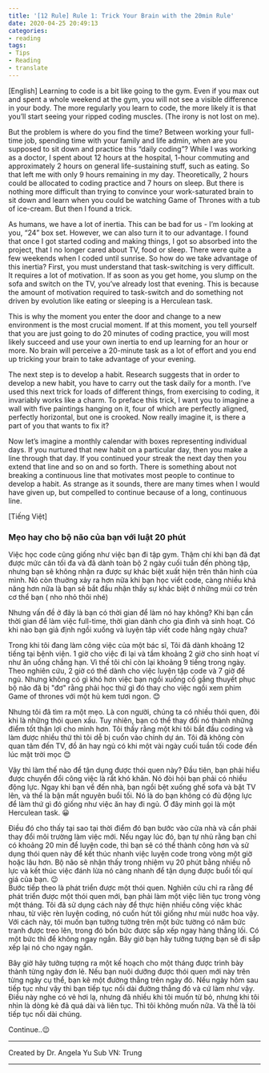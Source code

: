 ```yaml
---
title: '[12 Rule] Rule 1: Trick Your Brain with the 20min Rule'
date: 2020-04-25 20:49:13
categories:
- reading
tags:
- Tips
- Reading 
- translate
---
```

[English]
Learning to code is a bit like going to the gym. Even if you max out and spent a whole weekend at the gym, you will not see a visible difference in your body. The more regularly you learn to code, the more likely it is that you’ll start seeing your ripped coding muscles. (The irony is not lost on me).

But the problem is where do you find the time? Between working your full-time job, spending time with your family and life admin, when are you supposed to sit down and practice this “daily coding”? While I was working as a doctor, I spent about 12 hours at the hospital, 1-hour commuting and approximately 2 hours on general life-sustaining stuff, such as eating. So that left me with only 9 hours remaining in my day.
Theoretically, 2 hours could be allocated to coding practice and 7 hours on sleep. But there is nothing more difficult than trying to convince your work-saturated brain to sit down and learn when you could be watching Game of Thrones with a tub of ice-cream.
But then I found a trick.

As humans, we have a lot of inertia. This can be bad for us - I’m looking at you, “24” box set. However, we can also turn it to our advantage. I found that once I got started coding and making things, I got so absorbed into the
project, that I no longer cared about TV, food or sleep. There were quite a few weekends when I coded until sunrise. 
So how do we take advantage of this inertia? First, you must understand that task-switching is very difficult. It requires a lot of motivation. If as soon as you get home, you slump on the sofa and switch on the TV, you’ve already lost that evening. This is because the amount of motivation required to task-switch and do something not driven by evolution like eating or sleeping is a Herculean task.

This is why the moment you enter the door and change to a new environment is the most crucial moment. If at this moment, you tell yourself
that you are just going to do 20 minutes of coding practice, you will most likely succeed and use your own inertia to end up learning for an hour or more. No brain will perceive a 20-minute task as a lot of effort and you end up tricking your brain to take advantage of your evening.

The next step is to develop a habit. Research suggests that in order to develop a new habit, you have to carry out the task daily for a month. I’ve
used this next trick for loads of different things, from exercising to coding, it invariably works like a charm. To preface this trick, I want you to imagine a wall with five paintings hanging on it, four of which are perfectly aligned, perfectly horizontal, but one is crooked. Now really imagine it, is there a part of you that wants to fix it?

Now let’s imagine a monthly calendar with boxes representing individual days. If you nurtured that new habit on a particular day, then you make a line through that day. If you continued your streak the next day then you extend that line and so on and so forth. There is something about not breaking a continuous line that motivates most people to continue to develop a habit. As strange as it sounds, there are many times when I would have given up, but compelled to continue because of a long, continuous line.

[Tiếng Việt] 
### Mẹo hay cho bộ não của bạn với luật 20 phút
Việc học code cũng giống như việc bạn đi tập gym. Thậm chí khi bạn đã đạt được mức cân tối đa và đã dành toàn bộ 2 ngày cuối tuần đến phòng tập, nhưng bạn sẽ không nhận ra được sự khác biệt xuất hiện trên thân hình của mình. Nó còn thuờng xảy ra hơn nữa khi bạn học viết code, càng nhiều khả năng hơn nữa là bạn sẽ bắt đầu nhận thấy sự khác biệt ở những múi cơ trên cơ thể bạn ( nho nhỏ thôi nhé) 

Nhưng vấn đề ở đây là bạn có thời gian để làm nó hay không? 
Khi bạn cần thời gian để làm việc full-time, thời gian dành cho gia đình và sinh hoạt. Có khi nào bạn giả định ngồi xuống và luyện tâp viết code  hằng ngày chưa? 

Trong khi tôi đang làm công việc của một bác sĩ, Tôi đã dành khoãng 12 tiếng tại bệnh viện. 1 giờ cho việc đi lại và tầm khoảng 2 giờ cho sinh hoạt ví như ăn uống chẳng hạn. Vì thế tôi chỉ còn lại khoảng 9 tiếng trong ngày.  
Theo nghiên cứu, 2 giờ có thể dành cho việc luyện tập code và 7 giờ để ngủ. Nhưng không có gì khó hơn việc bạn ngồi xuống cố gắng thuyết phục bộ não đã bị "đơ" rằng phải học thứ gì đó thay cho việc ngồi xem phim Game of thrones với một hủ kem tươi ngon. 😊 

Nhưng tôi đã tìm ra một mẹo. 
Là con người, chúng ta có nhiều thói quen, đôi khi là những thói quen xấu. Tuy nhiên, bạn có thể thay đổi nó thành những điểm tốt thận lợi cho mình hơn. Tôi thấy rằng một khi tôi bắt đầu coding và làm được nhiều thứ thì tôi dễ bị cuốn vào chính dự án. Tôi đã không còn quan tâm đến  TV, đồ ăn hay ngủ có khi một vài ngày cuối tuần tối code đến lúc mặt trời mọc 😊 

Vậy thì làm thế nào để tận dụng được thói quen này? 
Đầu tiên, bạn phải hiểu được chuyển đổi công việc là rất khó khăn. Nó đòi hỏi bạn phải có nhiều động lực. Ngay khi bạn về đến nhà, bạn ngồi bệt xuống ghế sofa và bật TV lên, và thế là bận mất nguyên buổi tối. Nó là do bạn không có đủ động lực để làm thứ gì đó giống như việc ăn hay đi ngủ. Ở đây mình gọi là một Herculean task. 😀  

Điều đó cho thấy tại sao tại thời điểm đó bạn bước vào cửa nhà và cần phải thay đổi môi trường làm việc mới. Nếu ngay lúc đó, bạn tự nhủ rằng bạn chỉ có khoảng 20 min để luyện code, thì bạn sẽ có thể thành công hơn và sử dụng thói quen này để kết thúc nhanh việc luyện code trong vòng một giờ hoặc lâu hơn. Bộ não sẽ nhận thấy trong nhiệm vụ 20 phút bằng nhiều nỗ lực và kết thúc việc đánh lừa nó càng nhanh để tận dụng được buổi tối quí giá của bạn. 😉  
Bước tiếp theo là phát triển được một thói quen. Nghiên cứu chỉ ra rằng để phát triển được một thói quen mới, bạn phải làm một việc liên tục trong vòng một tháng. Tôi đã sử dụng cách này để thực hiện nhiều công việc khác nhau, từ việc rèn luyện coding, nó cuốn hút tôi giống như mùi nước hoa vậy. Với cách này, tôi muốn bạn tưởng tường trên một bức tường có  năm bức tranh được treo lên, trong đó bốn bức được sắp xếp ngay hàng thẳng lối. Có một bức thì để không ngay ngắn. Bây giờ bạn hãy tưởng tượng bạn sẽ đi sắp xếp lại nó cho ngay ngắn. 

Bây giờ hãy tưởng tượng ra một kế hoạch cho một tháng được trình bày thành từng ngày đơn lẻ. Nếu bạn nuôi dưỡng được thói quen mới này trên từng ngày cụ thể, bạn kẽ một đường thẳng trên ngày đó. Nếu ngày hôm sau tiếp tục như vậy thì bạn tiếp tục nối dài đường thẳng đó và cứ làm như vậy. Điều này nghe có vẻ hơi lạ, nhưng đã nhiều khi tôi muốn từ bỏ, nhưng khi tôi nhìn là dòng kẻ đã quá dài và liên tục. Thì tôi không muốn nữa. Và thế là tôi tiếp tục nối dài chúng.  

Continue..😉

---
Created by Dr. Angela Yu
Sub VN: Trung

---
